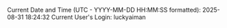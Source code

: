 Current Date and Time (UTC - YYYY-MM-DD HH:MM:SS formatted): 2025-08-31 18:24:32
Current User's Login: luckyaiman
